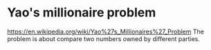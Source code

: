 # Yao's millionaire problem
https://en.wikipedia.org/wiki/Yao%27s_Millionaires%27_Problem
The problem is about compare two numbers owned by different parties.
